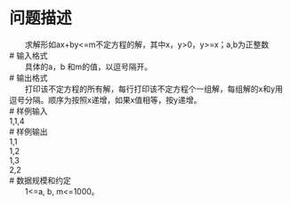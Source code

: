 <div id="pcont1" style="margin-top:20px; display:block;">

# 问题描述

<div class="pdcont">　　求解形如ax+by&lt;=m不定方程的解，其中x，y&gt;0，y&gt;=x；a,b为正整数</div>
# 输入格式

<div class="pdcont">　　具体的a，b 和m的值，以逗号隔开。</div>
# 输出格式

<div class="pdcont">　　打印该不定方程的所有解，每行打印该不定方程个一组解，每组解的x和y用逗号分隔。顺序为按照x递增，如果x值相等，按y递增。</div>
# 样例输入

<div class="pddata">1,1,4</div>
# 样例输出

<div class="pddata">1,1<br/>
1,2<br/>
1,3<br/>
2,2</div>
# 数据规模和约定

<div class="pdcont">　　1&lt;=a, b, m&lt;=1000。</div>

</div>